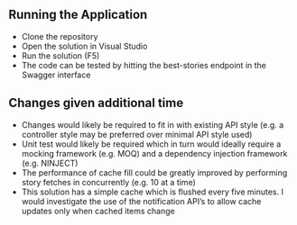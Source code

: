 ## Running the Application
- Clone the repository
- Open the solution in Visual Studio
- Run the solution (F5)
- The code can be tested by hitting the best-stories endpoint in the Swagger interface
## Changes given additional time
- Changes would likely be required to fit in with existing API style (e.g. a controller style may be preferred over minimal API style used)
- Unit test would likely be required which in turn would ideally require a mocking framework (e.g. MOQ) and a dependency injection framework (e.g. NINJECT)
- The performance of cache fill could be greatly improved by performing story fetches in concurrently (e.g. 10 at a time)
- This solution has a simple cache which is flushed every five minutes. I would investigate the use of the notification API’s to allow cache updates only when cached items change
